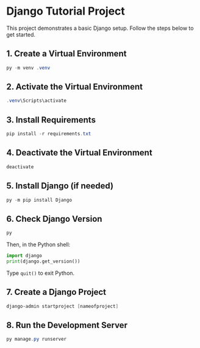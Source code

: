 # Django Tutorial Project

This project demonstrates a basic Django setup. Follow the steps below to get started.

## 1. Create a Virtual Environment
```powershell
py -m venv .venv
```

## 2. Activate the Virtual Environment
```powershell
.venv\Scripts\activate
```

## 3. Install Requirements
```powershell
pip install -r requirements.txt
```

## 4. Deactivate the Virtual Environment
```powershell
deactivate
```

## 5. Install Django (if needed)
```powershell
py -m pip install Django
```

## 6. Check Django Version
```powershell
py
```
Then, in the Python shell:
```python
import django
print(django.get_version())
```
Type `quit()` to exit Python.

## 7. Create a Django Project
```powershell
django-admin startproject [nameofproject]
```

## 8. Run the Development Server
```powershell
py manage.py runserver
```